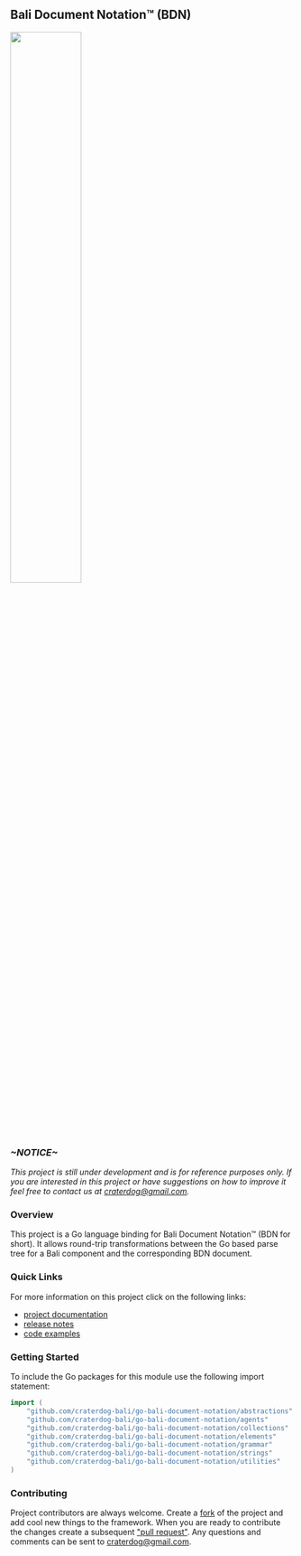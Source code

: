 ## Bali Document Notation™ (BDN)
<img src="https://craterdog.com/images/CraterDogLogo.png" width="50%">

### _~NOTICE~_
_This project is still under development and is for reference purposes only. If
you are interested in this project or have suggestions on how to improve it feel
free to contact us at [craterdog@gmail.com](mailto:craterdog@gmail.com)._

### Overview
This project is a Go language binding for Bali Document Notation™ (BDN for short).
It allows round-trip transformations between the Go based parse tree for a Bali
component and the corresponding BDN document.

### Quick Links
For more information on this project click on the following links:
 * [project documentation](https://github.com/craterdog-bali/go-bali-document-notation/wiki)
 * [release notes](https://github.com/craterdog-bali/go-bali-document-notation/wiki/release-notes)
 * [code examples](https://github.com/craterdog-bali/go-bali-document-notation/wiki/code-examples)

### Getting Started
To include the Go packages for this module use the following import statement:
```go
import (
	"github.com/craterdog-bali/go-bali-document-notation/abstractions"
	"github.com/craterdog-bali/go-bali-document-notation/agents"
	"github.com/craterdog-bali/go-bali-document-notation/collections"
	"github.com/craterdog-bali/go-bali-document-notation/elements"
	"github.com/craterdog-bali/go-bali-document-notation/grammar"
	"github.com/craterdog-bali/go-bali-document-notation/strings"
	"github.com/craterdog-bali/go-bali-document-notation/utilities"
)
```

### Contributing
Project contributors are always welcome. Create a
[fork](https://github.com/craterdog-bali/go-bali-document-notation) of the project and add cool
new things to the framework. When you are ready to contribute the changes create a subsequent
["pull request"](https://help.github.com/articles/about-pull-requests/). Any questions and
comments can be sent to [craterdog@gmail.com](mailto:craterdog@gmail.com).
